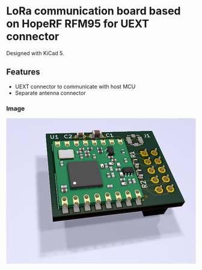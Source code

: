 # LoRa communication board based on HopeRF RFM95 for UEXT connector

Designed with KiCad 5.

## Features

- UEXT connector to communicate with host MCU
- Separate antenna connector

### Image 

![Top side of the PCB](UEXT_LoRa.png)



